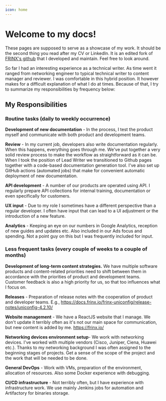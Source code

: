 ```yaml
---
icon: home
---
```


# Welcome to my docs!

These pages are supposed to serve as a showcase of my work. It should be the second thing you read after my CV or LinkedIn. It is an edited fork of [FRINX's github](https://github.com/FRINXio/frinxio.github.io) that I developed and maintain. Feel free to look around.

So far I had an interesting experience as a technical writer. As time went it ranged from networking engineer to typical technical writer to content manager and reviewer. I was comfortable in this hybrid position. It however makes for a difficult explanation of what I do at times. Because of that, I try to summarize my responsibilities by frequency below:

## My Responsibilities

### Routine tasks (daily to weekly occurrence) 

**Development of new documentation** - In the process, I test the product myself and communicate with both product and development teams.

**Review** - In my current job, developers also write documentation regularly. When this happens, everything goes through me. We've put together a very solid review process to make the workflow as straightforward as it can be. When I took the position of Lead Writer we transitioned to Github pages together with a code-based documentation generation tool. I've also set up GitHub actions (automated jobs) that make for convenient automatic deployment of new documentation.

**API development** - A number of our products are operated using API. I regularly prepare API collections for internal training, documentation or even specifically for customers.

**UX input** - Due to my role I sometimes have a different perspective than a regular developer. I often have input that can lead to a UI adjustment or the introduction of a new feature.

**Analytics** - Keeping an eye on our numbers in Google Analytics, reception of new guides and updates etc. Also included in our Ads focus and spending. Not a point guy on this but I was frequently included for input. 

### Less frequent tasks (every couple of weeks to a couple of months) 

**Development of long-term content strategies.** We have multiple software products and content-related priorities need to shift between them in accordance with the priorities of product and development teams. Customer feedback is also a high priority for us, so that too influences what I focus on.

**Releases** - Preparation of release notes with the cooperation of product and developer teams. E.g., https://docs.frinx.io/frinx-uniconfig/release-notes/uniconfig-4.2.10/

**Website management** - We have a ReactJS website that I manage. We don't update it terribly often as it's not our main space for communication, but new content is added by me. https://frinx.io/

**Networking devices environment setup**- We work with networking devices. I've worked with multiple vendors (Cisco, Juniper, Ciena, Huawei etc.). Thanks to my networking background I was often assigned to the beginning stages of projects. Get a sense of the scope of the project and the work that will be needed to be done.

**General DevOps** - Work with VMs, preparation of the environment, allocation of resources. Also some Docker experience with debugging.

**CI/CD infrastructure** - Not terribly often, but I have experience with infrastructure work. We use mainly Jenkins jobs for automation and Artifactory for binaries storage.